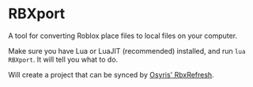 # RBXport
A tool for converting Roblox place files to local files on your computer.

Make sure you have Lua or LuaJIT (recommended) installed, and run `lua RBXport`. It will tell you what to do.

Will create a project that can be synced by [Osyris' RbxRefresh](https://github.com/osyrisrblx/RbxRefresh).
